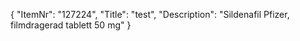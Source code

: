 {
  "ItemNr": "127224",
  "Title": "test",
  "Description": "Sildenafil Pfizer, filmdragerad tablett 50 mg"
}